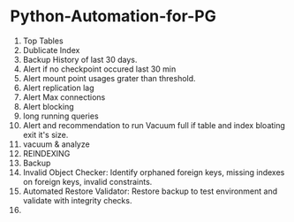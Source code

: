 # Python-Automation-for-PG

1. Top Tables
2. Dublicate Index
3. Backup History of last 30 days.
4. Alert if no checkpoint occured last 30 min
5. Alert mount point usages grater than threshold.
6. Alert replication lag
7. Alert Max connections
8. Alert blocking
9. long running queries
10. Alert and recommendation to run Vacuum full if table and index bloating exit it's size.
11. vacuum & analyze
12. REINDEXING
13. Backup
14. Invalid Object Checker: Identify orphaned foreign keys, missing indexes on foreign keys, invalid constraints.
15. Automated Restore Validator: Restore backup to test environment and validate with integrity checks.
16. 
